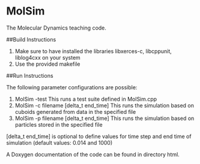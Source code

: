 MolSim
===

The Molecular Dynamics teaching code.

##Build Instructions

1. Make sure to have installed the libraries libxerces-c, libcppunit, liblog4cxx on your system
2. Use the provided makefile

##Run Instructions

The following parameter configurations are possible:

1. MolSim -test	This runs a test suite defined in MolSim.cpp
2. MolSim -c filename [delta_t end_time]	This runs the simulation based on cuboids generated from data in the specified file
3. MolSim -p filename [delta_t end_time]	This runs the simulation based on particles stored in the specified file

[delta_t end_time] is optional to define values for time step and end time of simulation (default values: 0.014 and 1000)

A Doxygen documentation of the code can be found in directory html.